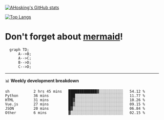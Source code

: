 [![AHosking's GitHub stats](https://github-readme-stats.vercel.app/api?username=ahosking&count_private=true&show_icons=true&theme=onedark&hide_rank=true&include_all_commits=true)](https://github.com/ahosking)

[![Top Langs](https://github-readme-stats.vercel.app/api/top-langs/?username=ahosking&layout=compact&theme=onedark)](https://github.com/ahosking)


# Don't forget about [mermaid](https://github.blog/2022-02-14-include-diagrams-markdown-files-mermaid/)!

```mermaid
  graph TD;
      A-->B;
      A-->C;
      B-->D;
      C-->D;
```
-------

📊 **Weekly development breakdown**

<!--START_SECTION:waka-->

```text
sh           2 hrs 45 mins   █████████████▓░░░░░░░░░░░   54.12 %
Python       36 mins         ███░░░░░░░░░░░░░░░░░░░░░░   11.77 %
HTML         31 mins         ██▓░░░░░░░░░░░░░░░░░░░░░░   10.26 %
Vue.js       27 mins         ██▒░░░░░░░░░░░░░░░░░░░░░░   09.15 %
JSON         20 mins         █▓░░░░░░░░░░░░░░░░░░░░░░░   06.84 %
Other        6 mins          ▓░░░░░░░░░░░░░░░░░░░░░░░░   02.15 %
```

<!--END_SECTION:waka-->
